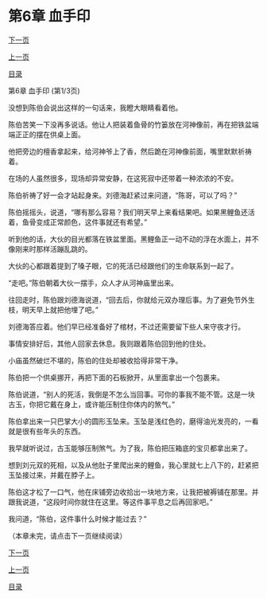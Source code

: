 <h1>第6章     血手印</h1>
            <div><p><a href="./0016_%E7%AC%AC6%E7%AB%A0_%E8%A1%80%E6%89%8B%E5%8D%B0.md">下一页</a></p><p><a href="./0014_%E7%AC%AC5%E7%AB%A0_%E6%B2%B3%E7%9C%BC.md">上一页</a></p><p><a href="../">目录</a></p></div>
            <div><p>第6章     血手印 (第1/3页)</p><p>没想到陈伯会说出这样的一句话来，我瞪大眼睛看着他。</p><p>陈伯苦笑一下没再多说话。他让人把装着鱼骨的竹篓放在河神像前，再在把铁盆端端正正的摆在供桌上面。</p><p>他把旁边的檀香拿起来，给河神爷上了香，然后跪在河神像前面，嘴里默默祈祷着。</p><p>在场的人虽然很多，现场却异常安静，在这死寂中还带着一种浓浓的不安。</p><p>陈伯祈祷了好一会才站起身来。刘德海赶紧过来问道，“陈哥，可以了吗？”</p><p>陈伯摇摇头，说道，“哪有那么容易？我们明天早上来看结果吧。如果黑鲤鱼还活着，鱼骨变成正常颜色，这件事就还有希望。”</p><p>听到他的话，大伙的目光都落在铁盆里面。黑鲤鱼正一动不动的浮在水面上，并不像刚来时那样活蹦乱跳的。</p><p>大伙的心都跟着提到了嗓子眼，它的死活已经跟他们的生命联系到一起了。</p><p>“走吧。”陈伯朝着大伙一摆手，众人才从河神庙里出来。</p><p>往回走时，陈伯跟刘德海说道，“回去后，你就给元双办理后事。为了避免节外生枝，明天早上就把他埋了吧。”</p><p>刘德海答应着。他们早已经准备好了棺材，不过还需要留下些人来守夜才行。</p><p>事情安排好后，其他人回家去休息。我则跟着陈伯回到他的住处。</p><p>小庙虽然破烂不堪的，陈伯的住处却被收拾得非常干净。</p><p>陈伯把一个供桌挪开，再把下面的石板掀开，从里面拿出一个包裹来。</p><p>陈伯说道，“别人的死活，我倒是不怎么当回事。可你的事我不能不管。这是一块古玉，你把它戴在身上，或许能压制住你体内的煞气。”</p><p>陈伯拿出来一只巴掌大小的圆形玉坠来。玉坠是浅红色的，磨得油光发亮的，一看就是很有些年头的东西。</p><p>我早就听说过，古玉能够压制煞气。为了我，陈伯把压箱底的宝贝都拿出来了。</p><p>想到刘元双的死相，以及从他肚子里爬出来的鲤鱼，我心里就七上八下的，赶紧把玉坠接过来，并戴在脖子上。</p><p>陈伯这才松了一口气，他在床铺旁边收拾出一块地方来，让我把被褥铺在那里。并跟我说道，“这段时间你就住在这里。等这件事平息之后再回家吧。”</p><p>我问道，“陈伯，这件事什么时候才能过去？”</p><p>（本章未完，请点击下一页继续阅读）</p></div>
            <div><p><a href="./0016_%E7%AC%AC6%E7%AB%A0_%E8%A1%80%E6%89%8B%E5%8D%B0.md">下一页</a></p><p><a href="./0014_%E7%AC%AC5%E7%AB%A0_%E6%B2%B3%E7%9C%BC.md">上一页</a></p><p><a href="../">目录</a></p></div>